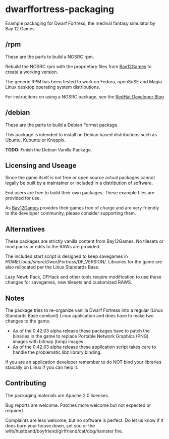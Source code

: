 # dwarffortress-packaging

Example packaging for Dwarf Fortress, the medival fantasy simulator 
by Bay 12 Games

## /rpm

These are the parts to build a NOSRC rpm.

Rebuild the NOSRC rpm with the proprietary files from 
[Bay12Games](http://www.bay12games.com/dwarves) to create a working version.

The generic RPM has been tested to work on Fedora, openSuSE and Magia Linux 
desktop operating system distributions.

For instructions on using a NOSRC package, see the [RedHat Developer Blog](http://developerblog.redhat.com/2014/12/10/how-to-package-proprietary-software/)

## /debian

These are the parts to build a Debian Format package.

This package is intended to install on Debian based distributions such as 
Ubuntu, Kubuntu or Knoppix.

__TODO__: Finish the Debian Vanilla Package.

## Licensing and Useage

Since the game itself is not free or open source actual packages cannot
legally be built by a maintainer or included in a distribution of software.

End users are free to build their own packages.  These example files are
provided for use.

As [Bay12Games](http://bay12games.com) provides their games free of charge
and are very friendly to the developer community, please consider
supporting them.

## Alternatives

These packages are strictly vanilla content from Bay12Games.  No tilesets
or mod packs or edits to the RAWs are provided.

The included start script is designed to keep savegames in 
$HOME/.local/share/DwarfFortress/$DF\_VERSION/.  Libraries for the game
are also rellocated per the Linux Standards Base.

Lazy Newb Pack, DFHack and other tools require modification to use these
changes for savegames, new tilesets and customized RAWS.

## Notes

The package tries to re-organize vanilla Dwarf Fortress into a regular (Linux Standards Base comliant) Linux
application and does have to make two changes to the game.

* As of the 0.42.03 alpha release these packages have to patch the binaries in the game to replace Portable Network Graphics (PNG) images with bitmap (bmp) images.
* As of the 0.42.03 alpha release these application script takes care to handle the problematic libz library binding.  

If you are an application developer remember to do NOT bind your libraries staically on Linux if you can help it.

## Contributing

The packaging materials are Apache 2.0 licenses. 

Bug reports are welcome.  Patches more welcome but not expected or required. 

Complaints are less welcome, but no software is perfect.  Do let us know if it
does burn your house down, set you or the wife/hustband/boyfriend/girlfriend/cat/dog/hamster fire.
